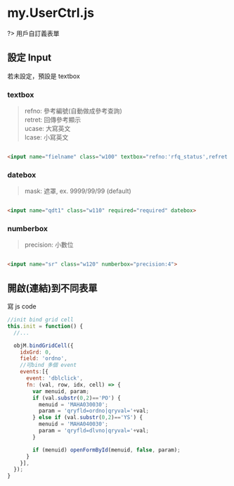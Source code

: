 # my.UserCtrl.js
?>
用戶自訂義表單

## 設定 Input

若未設定，預設是 textbox

### textbox

> refno: 參考編號(自動做成參考查詢) \
> retret: 回傳參考顯示 \
> ucase: 大寫英文 \
> lcase: 小寫英文

```html

<input name="fielname" class="w100" textbox="refno:'rfq_status',refret:'rfq_statusna=codena',ucase:true">

```

### datebox

> mask: 遮罩, ex. 9999/99/99 (default)

```html

<input name="qdt1" class="w110" required="required" datebox>

```

### numberbox

> precision: 小數位

```html

<input name="sr" class="w120" numberbox="precision:4">

```


## 開啟(連結)到不同表單

寫 js code

```javascript
//init bind grid cell
this.init = function() {
  //...

  objM.bindGridCell({
    idxGrd: 0,
    field: 'ordno',
    //可bind 多個 event
    events:[{
      event: 'dblclick',
      fn: (val, row, idx, cell) => {
        var menuid, param;
        if (val.substr(0,2)=='PO') {
          menuid = 'MAHA030030';
          param = 'qryfld=ordno|qryval='+val;
        } else if (val.substr(0,2)=='YS') {
          menuid = 'MAHA040030';
          param = 'qryfld=dlvno|qryval='+val;
        }

        if (menuid) openFormById(menuid, false, param);
      }
    }],
  });
}
```

